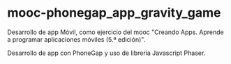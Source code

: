 # mooc-phonegap_app_gravity_game

Desarrollo de app Móvil, como ejercicio del mooc "Creando Apps. Aprende a programar aplicaciones móviles (5.ª edición)".

Desarrollo de app con PhoneGap y uso de librería Javascript Phaser.


